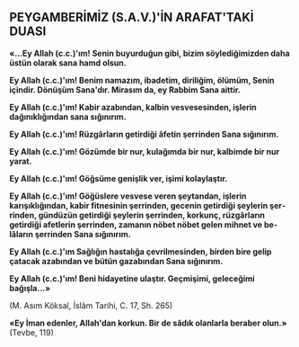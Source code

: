 ## PEYGAMBERİMİZ (S.A.V.)'İN ARAFAT'TAKİ DUASI

**«...Ey Allah (c.c.)'ım! Senin buyurduğun gi­bi, bizim söylediğimizden daha üstün olarak sa­na hamd olsun.**

**Ey Allah (c.c.)'ım! Benim namazım, ibade­tim, diriliğim, ölümüm, Senin içindir. Dönüşüm Sana'dır. Mirasım da, ey Rabbim Sana aittir.**

**Ey Allah (c.c.)'ım! Kabir azabından, kalbin vesvesesinden, işlerin dağınıklığından sana sığı­nırım.**

**Ey Allah (c.c.)'ım! Rüzgârların getirdiği âfe­tin şerrinden Sana sığınırım.**

**Ey Allah (c.c.)'ım! Gözümde bir nur, kula­ğımda bir nur, kalbimde bir nur yarat.**

**Ey Allah (c.c.)'ım! Göğsüme genişlik ver, işi­mi kolaylaştır.**

**Ey Allah (c.c.)'ım! Göğüslere vesvese veren şeytandan, işlerin karışıklığından, kabir fitne­sinin şerrinden, gecenin getirdiği şeylerin şer­rinden, gündüzün getirdiği şeylerin şerrinden, korkunç, rüzgârların getirdiği afetlerin şerrin­den, zamanın nöbet nöbet gelen mihnet ve be­lâların şerrinden Sana sığınırım.**

**Ey Allah (c.c.)'ım Sağlığın hastalığa çev­rilmesinden, birden bire gelip çatacak azabından ve bütün gazabından Sana sığınırım.**

**Ey Allah (c.c.)'ım! Beni hidayetine ulaştır. Geçmişimi, geleceğimi bağışla...»**

(M. Asım Köksal, İslâm Tarihi, C. 17, Sh. 265)

**«Ey İman edenler, Allah'dan korkun. Bir de sâdık olanlarla beraber olun.»** (Tevbe, 119)
